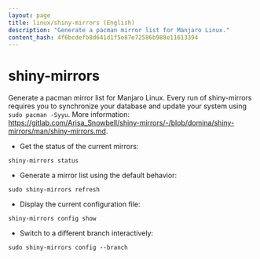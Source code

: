 ```yaml
---
layout: page
title: linux/shiny-mirrors (English)
description: "Generate a pacman mirror list for Manjaro Linux."
content_hash: 4f6bcdefb8d641d1f5e87e72586b988e11613394
---
```

# shiny-mirrors

Generate a pacman mirror list for Manjaro Linux.
Every run of shiny-mirrors requires you to synchronize your database and update your system using `sudo pacman -Syyu`.
More information: <https://gitlab.com/Arisa_Snowbell/shiny-mirrors/-/blob/domina/shiny-mirrors/man/shiny-mirrors.md>.

- Get the status of the current mirrors:

`shiny-mirrors status`

- Generate a mirror list using the default behavior:

`sudo shiny-mirrors refresh`

- Display the current configuration file:

`shiny-mirrors config show`

- Switch to a different branch interactively:

`sudo shiny-mirrors config --branch`
